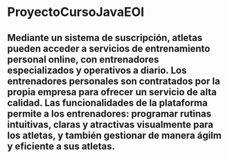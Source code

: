 # ProyectoCursoJavaEOI
## Mediante un sistema de suscripción, atletas pueden acceder a servicios de entrenamiento personal online, con entrenadores especializados y operativos a diario. Los entrenadores personales son contratados por la propia empresa para ofrecer un servicio de alta calidad. Las funcionalidades de la plataforma permite a los entrenadores: programar rutinas intuitivas, claras y atractivas visualmente para los atletas, y también gestionar de manera ágilm y eficiente a sus atletas.

